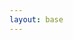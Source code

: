 ```yaml
---
layout: base
---
```


<div id="randomPostsContainer"></div> <!-- Ensure this exists in your HTML -->

<script>
document.addEventListener('DOMContentLoaded', function() {
    fetch('/Blog/list')
        .then(response => response.text())
        .then(html => {
            const parser = new DOMParser();
            const doc = parser.parseFromString(html, 'text/html');

            // Extract all links into an array
            const links = Array.from(doc.querySelectorAll('a.full-width-link'));
            
            // Function to pick random items from an array
            function pickRandomItems(arr, num) {
                const shuffled = arr.sort(() => 0.5 - Math.random());
                return shuffled.slice(0, num);
            }

            // Pick 5 random links
            const randomLinks = pickRandomItems(links, 5);

            // Display these links in the page
            const container = document.getElementById('randomPostsContainer');
            randomLinks.forEach(link => {
                const div = document.createElement('div');
                div.innerHTML = link.outerHTML; // Assuming you want to keep the entire HTML of the link
                container.appendChild(div);
            });
        })
        .catch(error => {
            console.error('Error fetching or processing the data:', error);
        });
});
</script>